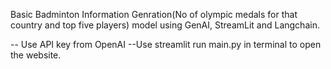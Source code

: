 Basic Badminton Information Genration(No of olympic medals for that country and top five players) model using GenAI, StreamLit and Langchain.

-- Use API key from OpenAI
--Use streamlit run main.py in terminal to open the website.
